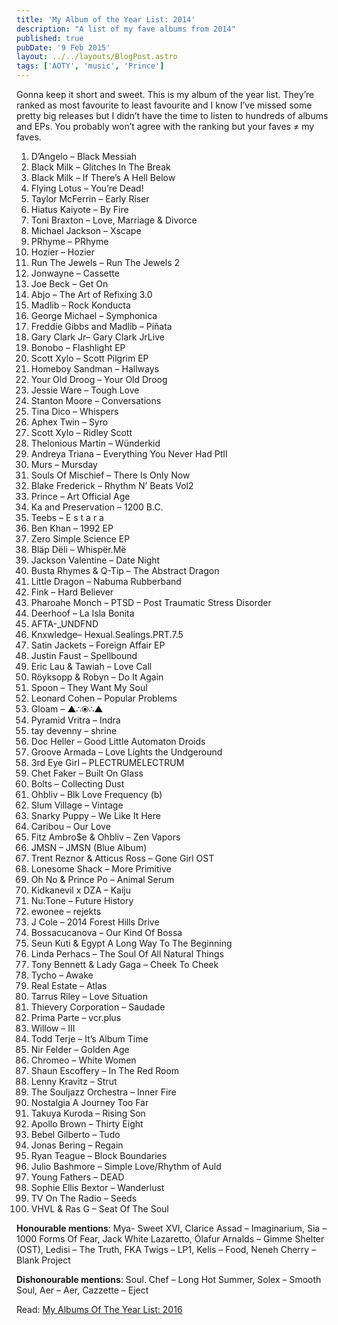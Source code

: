 ```yaml
---
title: 'My Album of the Year List: 2014'
description: "A list of my fave albums from 2014"
published: true
pubDate: '9 Feb 2015'
layout: ../../layouts/BlogPost.astro
tags: ['AOTY', 'music', 'Prince']
---
```


<p>Gonna keep it short and sweet. This is my album of the year list. They’re ranked as most favourite to least favourite and I know I’ve missed some pretty big releases but I didn’t have the time to listen to hundreds of albums and EPs. You probably won’t agree with the ranking but your faves ≠ my faves.</p>

<ol><li>D’Angelo – Black Messiah</li><li>Black Milk – Glitches In The Break</li><li>Black Milk – If There’s A Hell Below</li><li>Flying Lotus – You’re Dead!</li><li>Taylor McFerrin – Early Riser</li><li>Hiatus Kaiyote – By Fire</li><li>Toni Braxton – Love, Marriage &amp; Divorce</li><li>Michael Jackson – Xscape</li><li>PRhyme – PRhyme</li><li>Hozier – Hozier</li><li>Run The Jewels – Run The Jewels 2</li><li>Jonwayne – Cassette</li><li>Joe Beck – Get On</li><li>Abjo – The Art of Refixing 3.0</li><li>Madlib – Rock Konducta</li><li>George Michael – Symphonica</li><li>Freddie Gibbs and Madlib – Piñata</li><li>Gary Clark Jr– Gary Clark JrLive</li><li>Bonobo – Flashlight EP</li><li>Scott Xylo – Scott Pilgrim EP</li><li>Homeboy Sandman – Hallways</li><li>Your Old Droog – Your Old Droog</li><li>Jessie Ware – Tough Love</li><li>Stanton Moore – Conversations</li><li>Tina Dico – Whispers</li><li>Aphex Twin – Syro</li><li>Scott Xylo – Ridley Scott</li><li>Thelonious Martin – Wünderkid</li><li>Andreya Triana – Everything You Never Had PtII</li><li>Murs – Mursday</li><li>Souls Of Mischief – There Is Only Now</li><li>Blake Frederick – Rhythm N’ Beats Vol2</li><li>Prince – Art Official Age</li><li>Ka and Preservation – 1200 B.C.</li><li>Teebs – E s t a r a</li><li>Ben Khan – 1992 EP</li><li>Zero Simple Science EP</li><li>Bläp Dëli – Whispër.Më</li><li>Jackson Valentine – Date Night</li><li>Busta Rhymes &amp; Q-Tip – The Abstract Dragon</li><li>Little Dragon – Nabuma Rubberband</li><li>Fink – Hard Believer</li><li>Pharoahe Monch – PTSD – Post Traumatic Stress Disorder</li><li>Deerhoof – La Isla Bonita</li><li>AFTA-_UNDFND</li><li>Knxwledge– Hexual.Sealings.PRT.7.5</li><li>Satin Jackets – Foreign Affair EP</li><li>Justin Faust – Spellbound</li><li>Eric Lau &amp; Tawiah – Love Call</li><li>Röyksopp &amp; Robyn – Do It Again</li><li>Spoon – They Want My Soul</li><li>Leonard Cohen – Popular Problems</li><li>Gloam – ▲∴⦿∴▲</li><li>Pyramid Vritra – Indra</li><li>tay devenny – shrine</li><li>Doc Heller – Good Little Automaton Droids</li><li>Groove Armada – Love Lights the Undgeround</li><li>3rd Eye Girl – PLECTRUMELECTRUM</li><li>Chet Faker – Built On Glass</li><li>Bolts – Collecting Dust</li><li>Ohbliv – Blk Love Frequency (b)</li><li>Slum Village – Vintage</li><li>Snarky Puppy – We Like It Here</li><li>Caribou – Our Love</li><li>Fitz Ambro$e &amp; Ohbliv – Zen Vapors</li><li>JMSN – JMSN (Blue Album)</li><li>Trent Reznor &amp; Atticus Ross – Gone Girl OST</li><li>Lonesome Shack – More Primitive</li><li>Oh No &amp; Prince Po – Animal Serum</li><li>Kidkanevil x DZA – Kaiju</li><li>Nu:Tone – Future History</li><li>ewonee – rejekts</li><li>J Cole – 2014 Forest Hills Drive</li><li>Bossacucanova – Our Kind Of Bossa</li><li>Seun Kuti &amp; Egypt A Long Way To The Beginning</li><li>Linda Perhacs – The Soul Of All Natural Things</li><li>Tony Bennett &amp; Lady Gaga – Cheek To Cheek</li><li>Tycho – Awake</li><li>Real Estate – Atlas</li><li>Tarrus Riley – Love Situation</li><li>Thievery Corporation – Saudade</li><li>Prima Parte – vcr.plus</li><li>Willow – III</li><li>Todd Terje – It’s Album Time</li><li>Nir Felder – Golden Age</li><li>Chromeo – White Women</li><li>Shaun Escoffery – In The Red Room</li><li>Lenny Kravitz – Strut</li><li>The Souljazz Orchestra – Inner Fire</li><li>Nostalgia A Journey Too Far</li><li>Takuya Kuroda – Rising Son</li><li>Apollo Brown – Thirty Eight</li><li>Bebel Gilberto – Tudo</li><li>Jonas Bering – Regain</li><li>Ryan Teague – Block Boundaries</li><li>Julio Bashmore – Simple Love/Rhythm of Auld</li><li>Young Fathers – DEAD</li><li>Sophie Ellis Bextor – Wanderlust</li><li>TV On The Radio – Seeds</li><li>VHVL &amp; Ras G – Seat Of The Soul</li></ol>

<p><strong>Honourable mentions</strong>: Mya- Sweet XVI, Clarice Assad – Imaginarium, Sia – 1000 Forms Of Fear, Jack White Lazaretto, Ólafur Arnalds – Gimme Shelter (OST), Ledisi – The Truth, FKA Twigs – LP1, Kelis – Food, Neneh Cherry – Blank Project</p>

<p><strong>Dishonourable mentions</strong>: Soul. Chef – Long Hot Summer, Solex – Smooth Soul, Aer – Aer, Cazzette – Eject</p>

Read: [My Albums Of The Year List: 2016](/posts/aoty-2016/)